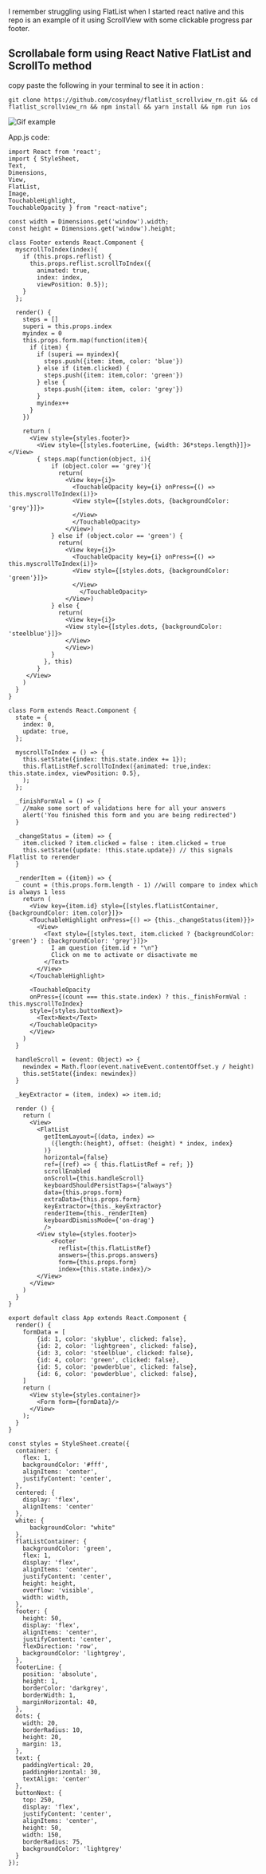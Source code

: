 I remember struggling using FlatList when I started react native and this repo is an example of it using ScrollView with some clickable progress par footer.

## Scrollabale form using React Native FlatList and ScrollTo method

copy paste the following in your terminal to see it in action :

```git clone https://github.com/cosydney/flatlist_scrollview_rn.git && cd flatlist_scrollview_rn && npm install && yarn install && npm run ios```


![Gif example](https://media.giphy.com/media/xT1R9Np4YztY2EwYq4/giphy.gif)

App.js code:

```
import React from 'react';
import { StyleSheet,
Text,
Dimensions,
View,
FlatList,
Image,
TouchableHighlight,
TouchableOpacity } from "react-native";

const width = Dimensions.get('window').width;
const height = Dimensions.get('window').height;

class Footer extends React.Component {
  myscrollToIndex(index){
    if (this.props.reflist) {
      this.props.reflist.scrollToIndex({
        animated: true,
        index: index,
        viewPosition: 0.5});
    }
  };

  render() {
    steps = []
    superi = this.props.index
    myindex = 0
    this.props.form.map(function(item){
      if (item) {
        if (superi == myindex){
          steps.push({item: item, color: 'blue'})
        } else if (item.clicked) {
          steps.push({item: item,color: 'green'})
        } else {
          steps.push({item: item, color: 'grey'})
        }
        myindex++
      }
    })

    return (
      <View style={styles.footer}>
        <View style={[styles.footerLine, {width: 36*steps.length}]}></View>
        { steps.map(function(object, i){
            if (object.color == 'grey'){
              return(
                <View key={i}>
                  <TouchableOpacity key={i} onPress={() => this.myscrollToIndex(i)}>
                  <View style={[styles.dots, {backgroundColor: 'grey'}]}>
                  </View>
                  </TouchableOpacity>
                </View>)
            } else if (object.color == 'green') {
              return(
                <View key={i}>
                  <TouchableOpacity key={i} onPress={() => this.myscrollToIndex(i)}>
                  <View style={[styles.dots, {backgroundColor: 'green'}]}>
                  </View>
                    </TouchableOpacity>
                </View>)
            } else {
              return(
                <View key={i}>
                <View style={[styles.dots, {backgroundColor: 'steelblue'}]}>
                </View>
                </View>)
            }
          }, this)
        }
     </View>
    )
  }
}

class Form extends React.Component {
  state = {
    index: 0,
    update: true,
  };

  myscrollToIndex = () => {
    this.setState({index: this.state.index += 1});
    this.flatListRef.scrollToIndex({animated: true,index: this.state.index, viewPosition: 0.5},
    );
  };

  _finishFormVal = () => {
    //make some sort of validations here for all your answers
    alert('You finished this form and you are being redirected')
  }

  _changeStatus = (item) => {
    item.clicked ? item.clicked = false : item.clicked = true
    this.setState({update: !this.state.update}) // this signals Flatlist to rerender
  }

  _renderItem = ({item}) => {
    count = (this.props.form.length - 1) //will compare to index which is always 1 less
    return (
      <View key={item.id} style={[styles.flatListContainer, {backgroundColor: item.color}]}>
      <TouchableHighlight onPress={() => {this._changeStatus(item)}}>
        <View>
          <Text style={[styles.text, item.clicked ? {backgroundColor: 'green'} : {backgroundColor: 'grey'}]}>
            I am question {item.id + "\n"}
            Click on me to activate or disactivate me
          </Text>
        </View>
      </TouchableHighlight>

      <TouchableOpacity
      onPress={(count === this.state.index) ? this._finishFormVal : this.myscrollToIndex}
      style={styles.buttonNext}>
        <Text>Next</Text>
      </TouchableOpacity>
      </View>
    )
  }

  handleScroll = (event: Object) => {
    newindex = Math.floor(event.nativeEvent.contentOffset.y / height)
    this.setState({index: newindex})
  }

  _keyExtractor = (item, index) => item.id;

  render () {
    return (
      <View>
        <FlatList
          getItemLayout={(data, index) =>
            ({length:(height), offset: (height) * index, index}
          )}
          horizontal={false}
          ref={(ref) => { this.flatListRef = ref; }}
          scrollEnabled
          onScroll={this.handleScroll}
          keyboardShouldPersistTaps={"always"}
          data={this.props.form}
          extraData={this.props.form}
          keyExtractor={this._keyExtractor}
          renderItem={this._renderItem}
          keyboardDismissMode={'on-drag'}
          />
        <View style={styles.footer}>
            <Footer
              reflist={this.flatListRef}
              answers={this.props.answers}
              form={this.props.form}
              index={this.state.index}/>
        </View>
      </View>
    )
  }
}

export default class App extends React.Component {
  render() {
    formData = [
        {id: 1, color: 'skyblue', clicked: false},
        {id: 2, color: 'lightgreen', clicked: false},
        {id: 3, color: 'steelblue', clicked: false},
        {id: 4, color: 'green', clicked: false},
        {id: 5, color: 'powderblue', clicked: false},
        {id: 6, color: 'powderblue', clicked: false},
    ]
    return (
      <View style={styles.container}>
        <Form form={formData}/>
      </View>
    );
  }
}

const styles = StyleSheet.create({
  container: {
    flex: 1,
    backgroundColor: '#fff',
    alignItems: 'center',
    justifyContent: 'center',
  },
  centered: {
    display: 'flex',
    alignItems: 'center'
  },
  white: {
      backgroundColor: "white"
  },
  flatListContainer: {
    backgroundColor: 'green',
    flex: 1,
    display: 'flex',
    alignItems: 'center',
    justifyContent: 'center',
    height: height,
    overflow: 'visible',
    width: width,
  },
  footer: {
    height: 50,
    display: 'flex',
    alignItems: 'center',
    justifyContent: 'center',
    flexDirection: 'row',
    backgroundColor: 'lightgrey',
  },
  footerLine: {
    position: 'absolute',
    height: 1,
    borderColor: 'darkgrey',
    borderWidth: 1,
    marginHorizontal: 40,
  },
  dots: {
    width: 20,
    borderRadius: 10,
    height: 20,
    margin: 13,
  },
  text: {
    paddingVertical: 20,
    paddingHorizontal: 30,
    textAlign: 'center'
  },
  buttonNext: {
    top: 250,
    display: 'flex',
    justifyContent: 'center',
    alignItems: 'center',
    height: 50,
    width: 150,
    borderRadius: 75,
    backgroundColor: 'lightgrey'
  }
});

```
